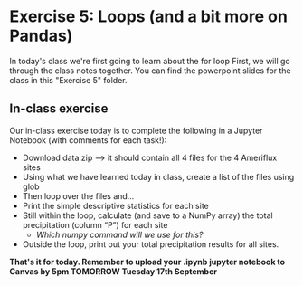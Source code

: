 # Exercise 5: Loops (and a bit more on Pandas)

In today's class we're first going to learn about the for loop
First, we will go through the class notes together. You can find the powerpoint slides for the class in this "Exercise 5" folder.

## In-class exercise
Our in-class exercise today is to complete the following in a Jupyter Notebook (with comments for each task!):  
* Download data.zip --> it should contain all 4 files for the 4 Ameriflux sites
* Using what we have learned today in class, create a list of the files using glob
* Then loop over the files and…
* Print the simple descriptive statistics for each site
* Still within the loop, calculate (and save to a NumPy array) the total precipitation (column “P”) for each site
  * *Which numpy command will we use for this?*
* Outside the loop, print out your total precipitation results for all sites.


**That's it for today. Remember to upload your .ipynb jupyter notebook to Canvas by 5pm TOMORROW Tuesday 17th September**
